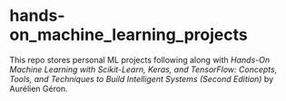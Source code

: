 # hands-on_machine_learning_projects

This repo stores personal ML projects following along with *Hands-On Machine Learning with Scikit-Learn, Keras, and TensorFlow: Concepts, Tools, and Techniques to Build Intelligent Systems (Second Edition)* by Aurélien Géron.
